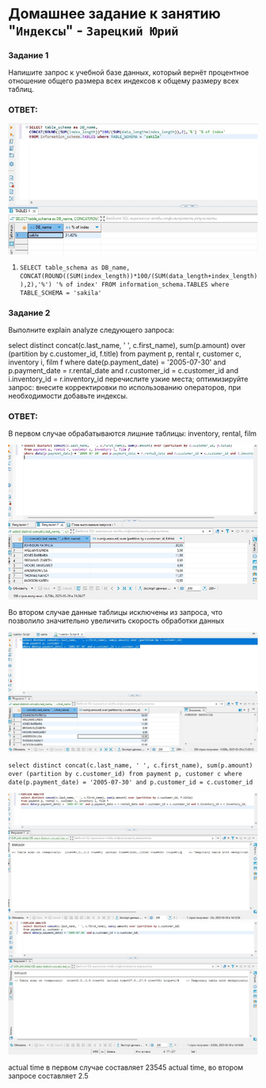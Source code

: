 # Домашнее задание к занятию "`Индексы`" - `Зарецкий Юрий`


### Задание 1

Напишите запрос к учебной базе данных, который вернёт процентное отношение общего размера всех индексов к общему размеру всех таблиц.

### ОТВЕТ:

![1](https://github.com/daroutine/index/blob/main/1.jpg)

1. `SELECT table_schema as DB_name,
CONCAT(ROUND((SUM(index_length))*100/(SUM(data_length+index_length)),2),'%') '% of index'
FROM information_schema.TABLES where TABLE_SCHEMA = 'sakila'`


### Задание 2

Выполните explain analyze следующего запроса:

select distinct concat(c.last_name, ' ', c.first_name), sum(p.amount) over (partition by c.customer_id, f.title)
from payment p, rental r, customer c, inventory i, film f
where date(p.payment_date) = '2005-07-30' and p.payment_date = r.rental_date and r.customer_id = c.customer_id and i.inventory_id = r.inventory_id
перечислите узкие места;
оптимизируйте запрос: внесите корректировки по использованию операторов, при необходимости добавьте индексы.

### ОТВЕТ:

В первом случае обрабатываются лишние таблицы: inventory, rental, film

![2](https://github.com/daroutine/index/blob/main/2.0.jpg)

Во втором случае данные таблицы исключены из запроса, что позволило значительно увеличить скорость обработки данных

![2.2](https://github.com/daroutine/index/blob/main/2.2.jpg)


`select distinct concat(c.last_name, ' ', c.first_name), sum(p.amount) over (partition by c.customer_id)
from payment p, customer c
where date(p.payment_date) = '2005-07-30' and p.customer_id = c.customer_id `


![2.3](https://github.com/daroutine/index/blob/main/21.jpg)
![2.4](https://github.com/daroutine/index/blob/main/22.jpg)

actual time в первом случае составляет 23545 actual time, во втором запросе составляет 2.5


